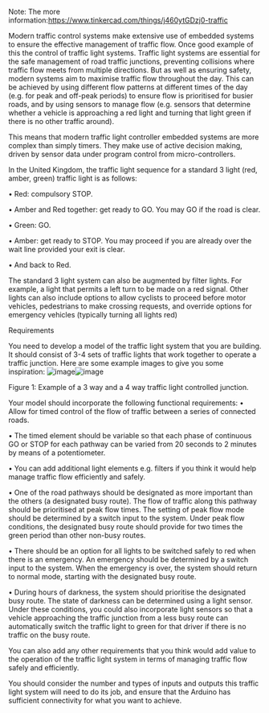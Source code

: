 Note: The more information:https://www.tinkercad.com/things/j460ytGDzj0-traffic





Modern traffic control systems make extensive use of embedded systems to ensure the effective 
management of traffic flow. Once good example of this the control of traffic light systems. Traffic 
light systems are essential for the safe management of road traffic junctions, preventing collisions 
where traffic flow meets from multiple directions. But as well as ensuring safety, modern systems 
aim to maximise traffic flow throughout the day. This can be achieved by using different flow 
patterns at different times of the day (e.g. for peak and off-peak periods) to ensure flow is prioritised 
for busier roads, and by using sensors to manage flow (e.g. sensors that determine whether a vehicle 
is approaching a red light and turning that light green if there is no other traffic around).


This means that modern traffic light controller embedded systems are more complex than simply 
timers. They make use of active decision making, driven by sensor data under program control from
micro-controllers.

In the United Kingdom, the traffic light sequence for a standard 3 light (red, amber, green) traffic 
light is as follows:

• Red: compulsory STOP.

• Amber and Red together: get ready to GO. You may GO if the road is clear.

• Green: GO.

• Amber: get ready to STOP. You may proceed if you are already over the wait line provided 
your exit is clear.

• And back to Red.

The standard 3 light system can also be augmented by filter lights. For example, a light that permits 
a left turn to be made on a red signal. Other lights can also include options to allow cyclists to 
proceed before motor vehicles, pedestrians to make crossing requests, and override options for 
emergency vehicles (typically turning all lights red)


Requirements


You need to develop a model of the traffic light system that you are building. It should consist of 3-4 
sets of traffic lights that work together to operate a traffic junction. Here are some example images 
to give you some inspiration:
![image](https://github.com/user-attachments/assets/6972f5dd-0609-427c-944b-d0d5284bcb38)![image](https://github.com/user-attachments/assets/908a2996-496a-4329-a104-8c3557901306)

Figure 1: Example of a 3 way and a 4 way traffic light controlled junction.

Your model should incorporate the following functional requirements:
• Allow for timed control of the flow of traffic between a series of connected roads.

• The timed element should be variable so that each phase of continuous GO or STOP for each 
pathway can be varied from 20 seconds to 2 minutes by means of a potentiometer.

• You can add additional light elements e.g. filters if you think it would help manage traffic 
flow efficiently and safely.

• One of the road pathways should be designated as more important than the others (a 
designated busy route). The flow of traffic along this pathway should be prioritised at peak 
flow times. The setting of peak flow mode should be determined by a switch input to the 
system. Under peak flow conditions, the designated busy route should provide for two times 
the green period than other non-busy routes.

• There should be an option for all lights to be switched safely to red when there is an 
emergency. An emergency should be determined by a switch input to the system. When the 
emergency is over, the system should return to normal mode, starting with the designated 
busy route.

• During hours of darkness, the system should prioritise the designated busy route. The state 
of darkness can be determined using a light sensor. Under these conditions, you could also 
incorporate light sensors so that a vehicle approaching the traffic junction from a less busy 
route can automatically switch the traffic light to green for that driver if there is no traffic on 
the busy route.

You can also add any other requirements that you think would add value to the operation of the 
traffic light system in terms of managing traffic flow safely and efficiently.

You should consider the number and types of inputs and outputs this traffic light system will need to 
do its job, and ensure that the Arduino has sufficient connectivity for what you want to achieve.
